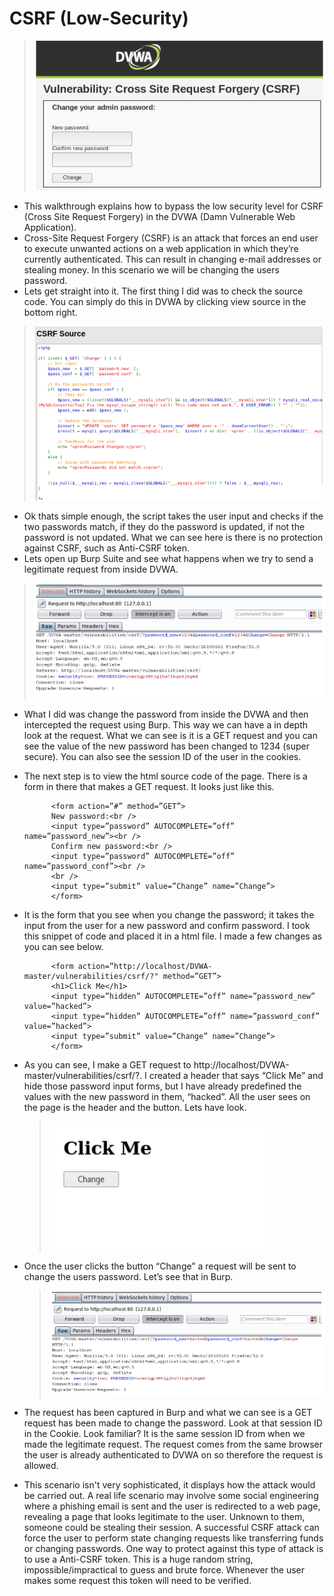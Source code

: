 # CSRF (Low-Security)

> ![](img/low1.png)

- This walkthrough explains how to bypass the low security level for CSRF (Cross Site Request Forgery) in the DVWA (Damn Vulnerable Web Application).
- Cross-Site Request Forgery (CSRF) is an attack that forces an end user to execute unwanted actions on a web application in which they’re currently authenticated. This can result in changing e-mail addresses or stealing money. In this scenario we will be changing the users password.
- Lets get straight into it. The first thing I did was to check the source code. You can simply do this in DVWA by clicking view source in the bottom right.

> ![](img/low2.png)

- Ok thats simple enough, the script takes the user input and checks if the two passwords match, if they do the password is updated, if not the password is not updated. What we can see here is there is no protection against CSRF, such as Anti-CSRF token.
- Lets open up Burp Suite and see what happens when we try to send a legitimate request from inside DVWA.

> ![](img/low3.png)

- What I did was change the password from inside the DVWA and then intercepted the request using Burp. This way we can have a in depth look at the request. What we can see is it is a GET request and you can see the value of the new password has been changed to 1234 (super secure). You can also see the session ID of the user in the cookies.
- The next step is to view the html source code of the page. There is a form in there that makes a GET request. It looks just like this.

            <form action=”#” method=”GET”>
            New password:<br />
            <input type=”password” AUTOCOMPLETE=”off” name=”password_new”><br />
            Confirm new password:<br />
            <input type=”password” AUTOCOMPLETE=”off” name=”password_conf”><br />
            <br />
            <input type=”submit” value=”Change” name=”Change”>
            </form>

- It is the form that you see when you change the password; it takes the input from the user for a new password and confirm password. I took this snippet of code and placed it in a html file. I made a few changes as you can see below.

            <form action=”http://localhost/DVWA-master/vulnerabilities/csrf/?" method=”GET”>
            <h1>Click Me</h1>
            <input type=”hidden” AUTOCOMPLETE=”off” name=”password_new” value=”hacked”>
            <input type=”hidden” AUTOCOMPLETE=”off” name=”password_conf” value=”hacked”>
            <input type=”submit” value=”Change” name=”Change”>
            </form>

- As you can see, I make a GET request to http://localhost/DVWA-master/vulnerabilities/csrf/?. I created a header that says “Click Me” and hide those password input forms, but I have already predefined the values with the new password in them, “hacked”. All the user sees on the page is the header and the button. Lets have look.
  > ![](img/low4.png)
- Once the user clicks the button “Change” a request will be sent to change the users password. Let’s see that in Burp.
  > ![](img/low5.png)
- The request has been captured in Burp and what we can see is a GET request has been made to change the password. Look at that session ID in the Cookie. Look familiar? It is the same session ID from when we made the legitimate request. The request comes from the same browser the user is already authenticated to DVWA on so therefore the request is allowed.
- This scenario isn't very sophisticated, it displays how the attack would be carried out. A real life scenario may involve some social engineering where a phishing email is sent and the user is redirected to a web page, revealing a page that looks legitimate to the user. Unknown to them, someone could be stealing their session. A successful CSRF attack can force the user to perform state changing requests like transferring funds or changing passwords. One way to protect against this type of attack is to use a Anti-CSRF token. This is a huge random string, impossible/impractical to guess and brute force. Whenever the user makes some request this token will need to be verified.
